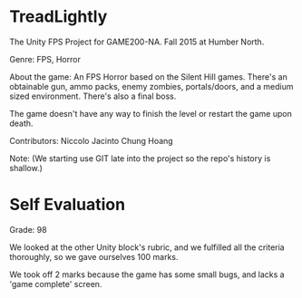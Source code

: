 # TreadLightly

The Unity FPS Project for GAME200-NA. Fall 2015 at Humber North.

Genre: 
FPS, Horror

About the game: 
An FPS Horror based on the Silent Hill games. There's an obtainable gun, ammo packs, enemy zombies, portals/doors, and a medium sized environment. There's also a final boss.

The game doesn't have any way to finish the level or restart the game upon death.

Contributors:
Niccolo Jacinto
Chung Hoang

Note: (We starting use GIT late into the project so the repo's history is shallow.)

# Self Evaluation

Grade: 98

We looked at the other Unity block's rubric, and we fulfilled all the criteria thoroughly, so we gave ourselves 100 marks.

We took off 2 marks because the game has some small bugs, and lacks a 'game complete' screen.
